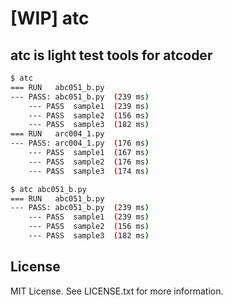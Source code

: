 # [WIP] atc

## atc is light test tools for atcoder

```sh
$ atc
=== RUN   abc051_b.py
--- PASS: abc051_b.py  (239 ms)
    --- PASS  sample1  (239 ms)
    --- PASS  sample2  (156 ms)
    --- PASS  sample3  (182 ms)
=== RUN   arc004_1.py
--- PASS: arc004_1.py  (176 ms)
    --- PASS  sample1  (167 ms)
    --- PASS  sample2  (176 ms)
    --- PASS  sample3  (174 ms)
```

```sh
$ atc abc051_b.py
=== RUN   abc051_b.py
--- PASS: abc051_b.py  (239 ms)
    --- PASS  sample1  (239 ms)
    --- PASS  sample2  (156 ms)
    --- PASS  sample3  (182 ms)
```

## License

MIT License. See LICENSE.txt for more information.
